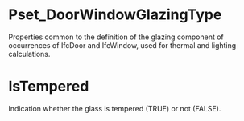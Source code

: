 # Pset_DoorWindowGlazingType

Properties common to the definition of the glazing component of occurrences of IfcDoor and IfcWindow, used for thermal and lighting calculations.
<!-- end of short definition -->


# IsTempered

Indication whether the glass is tempered (TRUE) or not (FALSE).
